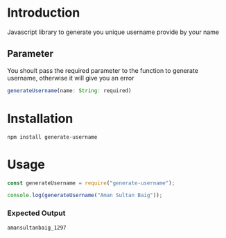 # Introduction

Javascript library to generate you unique username provide by your name

## Parameter

You shoult pass the required parameter to the function to generate username, 
otherwise it will give you an error

```javascript
generateUsername(name: String: required)
```

# Installation

`npm install generate-username`

# Usage

```javascript
const generateUsername = require("generate-username");

console.log(generateUsername("Aman Sultan Baig"));
```

### Expected Output

```javascript
amansultanbaig_1297
```
